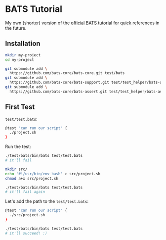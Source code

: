 # BATS Tutorial

My own (shorter) version of the [official BATS tutorial](https://bats-core.readthedocs.io/en/stable/tutorial.html) for quick references in the future.

## Installation

```bash
mkdir my-project
cd my-project

git submodule add \
  https://github.com/bats-core/bats-core.git test/bats
git submodule add \
  https://github.com/bats-core/bats-support.git test/test_helper/bats-support
git submodule add \
  https://github.com/bats-core/bats-assert.git test/test_helper/bats-assert
```

## First Test

`test/test.bats`:
```bash
@test "can run our script" {
  ./project.sh
}
```

Run the test:
```bash
./test/bats/bin/bats test/test.bats
# it'll fail

mkdir src/
echo '#!/usr/bin/env bash' > src/project.sh
chmod a+x src/project.sh

./test/bats/bin/bats test/test.bats
# it'll fail again
```

Let's add the path to the `test/test.bats`:
```bash
@test "can run our script" {
  ./src/project.sh
}
```

```bash
./test/bats/bin/bats test/test.bats
# it'll succeed! :)
```

